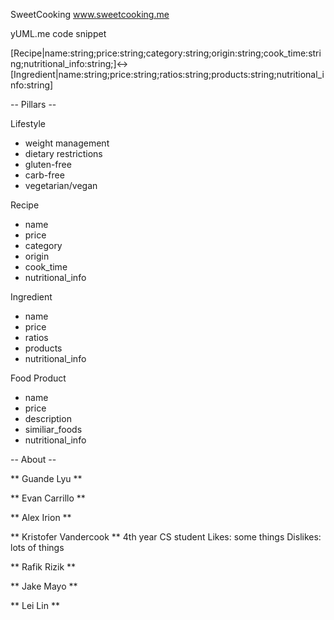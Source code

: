 SweetCooking www.sweetcooking.me

yUML.me code snippet

[Recipe|name:string;price:string;category:string;origin:string;cook_time:string;nutritional_info:string;]<->[Ingredient|name:string;price:string;ratios:string;products:string;nutritional_info:string]

-- Pillars --

Lifestyle
- weight management
- dietary restrictions
- gluten-free
- carb-free
- vegetarian/vegan

Recipe
- name
- price
- category
- origin
- cook_time
- nutritional_info

Ingredient
- name
- price
- ratios
- products
- nutritional_info

Food Product
- name
- price
- description
- similiar_foods
- nutritional_info

-- About -- 

** Guande Lyu **

** Evan Carrillo **

** Alex Irion ** 

** Kristofer Vandercook **
4th year CS student 
Likes: some things
Dislikes: lots of things

** Rafik Rizik **

** Jake Mayo **

** Lei Lin **
